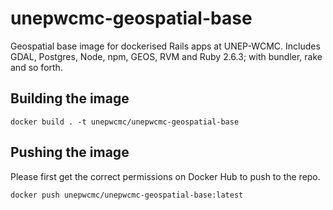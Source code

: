 # unepwcmc-geospatial-base

Geospatial base image for dockerised Rails apps at UNEP-WCMC. Includes GDAL, Postgres, Node, npm, GEOS, RVM and Ruby 2.6.3; with bundler, rake and so forth.

## Building the image

```
docker build . -t unepwcmc/unepwcmc-geospatial-base
```

## Pushing the image

Please first get the correct permissions on Docker Hub to push to the repo.

```
docker push unepwcmc/unepwcmc-geospatial-base:latest
```
